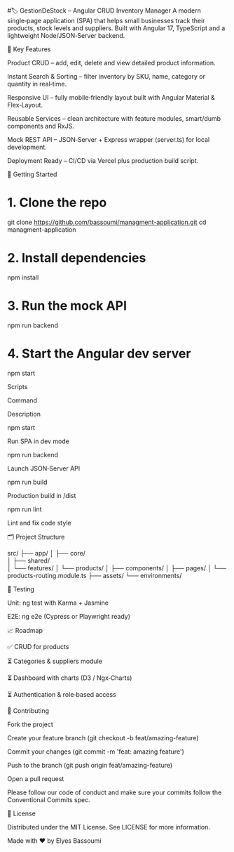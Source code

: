 #🏷️ GestionDeStock – Angular CRUD Inventory Manager
A modern single‑page application (SPA) that helps small businesses track their products, stock levels and suppliers. Built with Angular 17, TypeScript and a lightweight Node/JSON‑Server backend.



🔑 Key Features

Product CRUD – add, edit, delete and view detailed product information.

Instant Search & Sorting – filter inventory by SKU, name, category or quantity in real‑time.

Responsive UI – fully mobile‑friendly layout built with Angular Material & Flex‑Layout.

Reusable Services – clean architecture with feature modules, smart/dumb components and RxJS.

Mock REST API – JSON‑Server + Express wrapper (server.ts) for local development.

Deployment Ready – CI/CD via Vercel plus production build script.

🚀 Getting Started

# 1. Clone the repo
git clone https://github.com/bassoumi/managment-application.git
cd managment-application

# 2. Install dependencies
npm install

# 3. Run the mock API
npm run backend        

# 4. Start the Angular dev server
npm start              

Scripts

Command

Description

npm start

Run SPA in dev mode

npm run backend

Launch JSON‑Server API

npm run build

Production build in /dist

npm run lint

Lint and fix code style

🗂️ Project Structure

src/
├── app/
│   ├── core/       
│   ├── shared/     
│   └── features/
│       └── products/
│           ├── components/
│           ├── pages/
│           └── products-routing.module.ts
├── assets/
└── environments/

🧪 Testing

Unit: ng test with Karma + Jasmine

E2E: ng e2e (Cypress or Playwright ready)

📈 Roadmap

✅ CRUD for products

⏳ Categories & suppliers module

⏳ Dashboard with charts (D3 / Ngx‑Charts)

⏳ Authentication & role‑based access

🤝 Contributing

Fork the project

Create your feature branch (git checkout -b feat/amazing-feature)

Commit your changes (git commit -m 'feat: amazing feature')

Push to the branch (git push origin feat/amazing-feature)

Open a pull request

Please follow our code of conduct and make sure your commits follow the Conventional Commits spec.

📜 License

Distributed under the MIT License. See LICENSE for more information.

Made with ❤️ by Elyes Bassoumi

